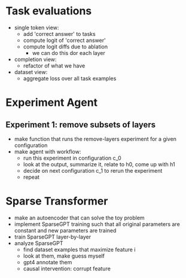 # Task evaluations

- single token view:
  - add 'correct answer' to tasks
  - compute logit of 'correct answer'
  - compute logit diffs due to ablation
    - we can do this dor each layer
- completion view:
  - refactor of what we have
- dataset view:
  - aggregate loss over all task examples


# Experiment Agent

## Experiment 1: remove subsets of layers

- make function that runs the remove-layers experiment for a given configuration
- make agent with workflow:
  - run this experiment in configuration c_0
  - look at the output, summarize it, relate to h0, come up with h1
  - decide on next configuration c_1 to rerun the experiment
  - repeat


# Sparse Transformer

- make an autoencoder that can solve the toy problem
- implement SparseGPT training such that all original parameters are constant and new parameters are trained
- train SparseGPT layer-by-layer
- analyze SparseGPT
  - find dataset examples that maximize feature i
  - look at them, make guess myself
  - gpt4 annotate them
  - causal intervention: corrupt feature